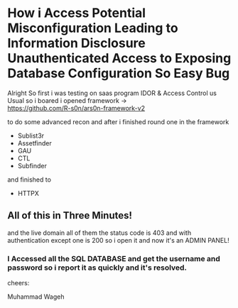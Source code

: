# How i Access Potential Misconfiguration Leading to Information Disclosure Unauthenticated Access to Exposing Database Configuration So Easy Bug

Alright So first i was testing on saas program IDOR & Access Control us Usual so i boared i opened framework ->   
https://github.com/R-s0n/ars0n-framework-v2 

to do some advanced recon and after i finished round one in the framework

- Sublist3r 
- Assetfinder
- GAU 
- CTL
- Subfinder

and finished to 
- HTTPX
 
## All of this in Three Minutes!

and the live domain all of them the status code is 403 and with authentication except one is 200 so i open it and now it's an ADMIN PANEL! 

### I Accessed all the SQL DATABASE and get the username and password so i report it as quickly and it's resolved.



cheers:

Muhammad Wageh 
